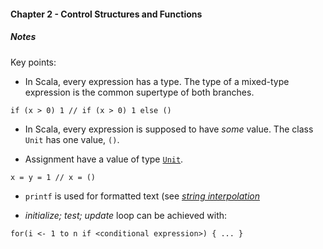 #### Chapter 2 - Control Structures and Functions

##### *Notes*

Key points:

+ In Scala, every expression has a type. The type of a mixed-type expression is the common supertype of both branches.

```
if (x > 0) 1 // if (x > 0) 1 else ()
```

+ In Scala, every expression is supposed to have *some* value.
The class `Unit` has one value, `()`. 

+ Assignment have a value of type [`Unit`][1].

```
x = y = 1 // x = ()
```

+ `printf` is used for formatted text (see [*string interpolation*][2]

+ *initialize; test; update* loop can be achieved with:

```
for(i <- 1 to n if <conditional expression>) { ... }
```


[1]: http://www.scala-lang.org/api/2.11.0-M4/#scala.Unit
[2]: http://docs.scala-lang.org/overviews/core/string-interpolation.html